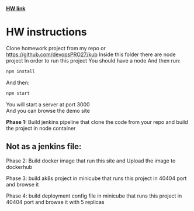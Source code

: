 **[HW link](https://docs.google.com/document/d/1ei0iOJFIdOiRS6r-SYPmSFpiIGOI8udLe-977gD4iKs/edit?usp=sharing)**

# HW instructions
Clone homework project from my repo or https://github.com/devopsPRO27/kub
Inside this folder there are node project 
In order to run this project 
You should have a node 
And then run:
```bash
npm install
```
And then:

```bash
npm start 
``` 


You will start a server at port 3000  
And you can browse the demo site 

**Phase 1:**  Build jenkins pipeline that clone the code from your repo and build the project  in node container

##  Not as a jenkins file:

Phase 2: Build docker image that run this site and Upload the image to dockerhub

Phase 3: build ak8s project in minicube that runs this project in 40404 port and browse it 

Phase 4:  build deployment config file in minicube that runs this project in 40404 port and browse it  with 5 replicas

